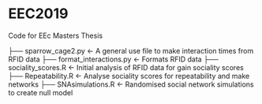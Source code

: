 # EEC2019
Code for EEc Masters Thesis 

├── sparrow_cage2.py      <-  A general use file to make interaction times from RFID data
├── format_interactions.py       <-  Formats RFID data 
├── sociality_scores.R    <-  Initial analysis of RFID data for gain sociality scores
├── Repeatability.R       <-  Analyse sociality scores for repeatability and make networks 
├── SNAsimulations.R      <-  Randomised social network simulations to create null model 
